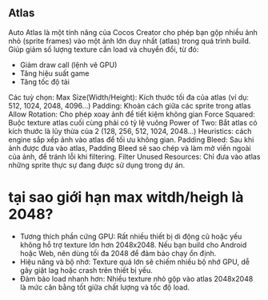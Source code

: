 ## Atlas
Auto Atlas là một tính năng của Cocos Creator cho phép bạn gộp nhiều ảnh nhỏ (sprite frames) vào một ảnh lớn duy nhất (atlas) trong quá trình build.
Giúp giảm số lượng texture cần load và chuyển đổi, từ đó:
- Giảm draw call (lệnh vẽ GPU)
- Tăng hiệu suất game
- Tăng tốc độ tải

Các tuỳ chọn:
Max Size(Width/Height): Kích thước tối đa của atlas (ví dụ: 512, 1024, 2048, 4096...)
Padding: Khoản cách giữa các sprite trong atlas
Allow Rotation: Cho phép xoay ảnh để tiết kiệm không gian
Force Squared: Buộc texture atlas cuối cùng phải có tỷ lệ vuông 
Power of Two: Bắt atlas có kích thước là lũy thừa của 2 (128, 256, 512, 1024, 2048...)
Heuristics: cách engine sắp xếp ảnh vào atlas để tối ưu không gian.
Padding Bleed: Sau khi ảnh được đưa vào atlas, Padding Bleed sẽ sao chép và làm mờ viền ngoài của ảnh, để tránh lỗi khi filtering.
Filter Unused Resources: Chỉ đưa vào atlas những sprite thực sự đang được sử dụng trong dự án.


# tại sao giới hạn max witdh/heigh là 2048?
- Tương thích phần cứng GPU:
Rất nhiều thiết bị di động cũ hoặc yếu không hỗ trợ texture lớn hơn 2048x2048.
Nếu bạn build cho Android hoặc Web, nên dùng tối đa 2048 để đảm bảo chạy ổn định.
- Hiệu năng và bộ nhớ:
Texture quá lớn sẽ chiếm nhiều bộ nhớ GPU, dễ gây giật lag hoặc crash trên thiết bị yếu.
- Đảm bảo load nhanh hơn:
Nhiều texture nhỏ gộp vào atlas 2048x2048 là mức cân bằng tốt giữa chất lượng và tốc độ load.
